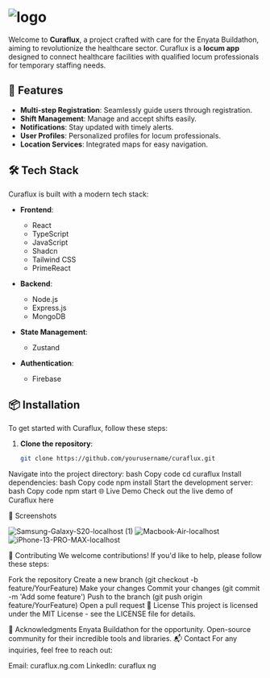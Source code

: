 # ![logo](https://github.com/user-attachments/assets/bdb6d475-f26e-469f-8c6d-3545a8d047f8)



Welcome to **Curaflux**, a project crafted with care for the Enyata Buildathon, aiming to revolutionize the healthcare sector. Curaflux is a **locum app** designed to connect healthcare facilities with qualified locum professionals for temporary staffing needs.

## 🚀 Features

- **Multi-step Registration**: Seamlessly guide users through registration.
- **Shift Management**: Manage and accept shifts easily.
- **Notifications**: Stay updated with timely alerts.
- **User Profiles**: Personalized profiles for locum professionals.
- **Location Services**: Integrated maps for easy navigation.

## 🛠️ Tech Stack

Curaflux is built with a modern tech stack:

- **Frontend**:
  - React
  - TypeScript
  - JavaScript
  - Shadcn
  - Tailwind CSS
  - PrimeReact

- **Backend**:
  - Node.js
  - Express.js
  - MongoDB

- **State Management**:
  - Zustand

- **Authentication**:
  - Firebase

## 📦 Installation

To get started with Curaflux, follow these steps:

1. **Clone the repository**:
   ```bash
   git clone https://github.com/yourusername/curaflux.git
Navigate into the project directory:
bash
Copy code
cd curaflux
Install dependencies:
bash
Copy code
npm install
Start the development server:
bash
Copy code
npm start
🌐 Live Demo
Check out the live demo of Curaflux here <!-- Replace with your live demo link -->

🎨 Screenshots
<!-- Replace with your screenshot links -->
![Samsung-Galaxy-S20-localhost (1)](https://github.com/user-attachments/assets/f5914985-920d-4ae3-a467-ef9646371d49)
![Macbook-Air-localhost](https://github.com/user-attachments/assets/adcff341-e170-4e49-b0b9-ce236162a5f1)
![iPhone-13-PRO-MAX-localhost](https://github.com/user-attachments/assets/ca991947-634b-42c8-aef9-05c716c55852)




🤝 Contributing
We welcome contributions! If you'd like to help, please follow these steps:

Fork the repository
Create a new branch (git checkout -b feature/YourFeature)
Make your changes
Commit your changes (git commit -m 'Add some feature')
Push to the branch (git push origin feature/YourFeature)
Open a pull request
📄 License
This project is licensed under the MIT License - see the LICENSE file for details.

🙏 Acknowledgments
Enyata Buildathon for the opportunity.
Open-source community for their incredible tools and libraries.
📬 Contact
For any inquiries, feel free to reach out:

Email: curaflux.ng.com
LinkedIn: curaflux ng
